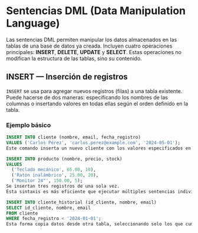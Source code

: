 # Sentencias DML (Data Manipulation Language)

Las sentencias DML permiten manipular los datos almacenados en las tablas de una base de datos ya creada.
Incluyen cuatro operaciones principales: **INSERT**, **DELETE**, **UPDATE** y **SELECT**.
Estas operaciones no modifican la estructura de las tablas, sino su contenido.

## INSERT — Inserción de registros

`INSERT` se usa para agregar nuevos registros (filas) a una tabla existente.
Puede hacerse de dos maneras: especificando los nombres de las columnas o insertando valores en todas ellas según el orden definido en la tabla.

### Ejemplo básico

```sql
INSERT INTO cliente (nombre, email, fecha_registro)
VALUES ('Carlos Pérez', 'carlos.perez@example.com', '2024-05-01');
Este comando inserta un nuevo cliente con los valores especificados en las columnas correspondientes.

INSERT INTO producto (nombre, precio, stock)
VALUES 
  ('Teclado mecánico', 65.00, 10),
  ('Ratón inalámbrico', 25.00, 20),
  ('Monitor 24"', 150.00, 5);
Se insertan tres registros de una sola vez.
Esta sintaxis es más eficiente que ejecutar múltiples sentencias individuales.

INSERT INTO cliente_historial (id_cliente, nombre, email)
SELECT id_cliente, nombre, email
FROM cliente
WHERE fecha_registro < '2024-01-01';
Esta forma copia datos desde otra tabla, seleccionando solo los que cumplan una condición.
```

